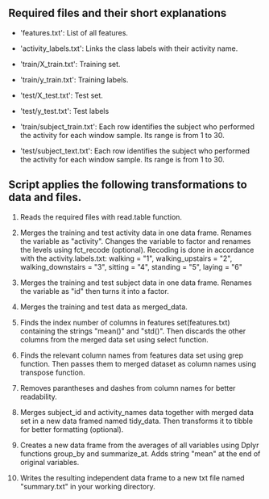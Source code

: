 ## Required files and their short explanations 

- 'features.txt': List of all features.

- 'activity_labels.txt': Links the class labels with their activity name.

- 'train/X_train.txt': Training set.

- 'train/y_train.txt': Training labels.

- 'test/X_test.txt': Test set.

- 'test/y_test.txt': Test labels

- 'train/subject_train.txt': Each row identifies the subject who performed the activity for each window sample. Its range is from 1 to 30. 

- 'test/subject_text.txt': Each row identifies the subject who performed the activity for each window sample. Its range is from 1 to 30. 

## Script applies the following transformations to data and files. 

1. Reads the required files with read.table function.

2. Merges the training and test activity data in one data frame. Renames the variable as "activity". Changes the variable to factor and renames the levels using fct_recode (optional). Recoding is done in accordance with the activity.labels.txt: 
walking = "1", walking_upstairs = "2", walking_downstairs = "3", sitting = "4", standing = "5", laying = "6" 

3. Merges the training and test subject data in one data frame. Renames the variable as "id" then turns it into a factor. 

4. Merges the training and test data as merged_data. 

5. Finds the index number of columns in features set(features.txt) containing the strings "mean()" and "std()". Then discards the other columns from the merged data set using select function. 

6. Finds the relevant column names from features data set using grep function. Then passes them to merged dataset as column names using transpose function.

7. Removes parantheses and dashes from column names for better readability.

8. Merges subject_id and activity_names data together with merged data set in a new data framed named tidy_data. Then transforms it to tibble for better formatting (optional).

9. Creates a new data frame from the averages of all variables using Dplyr functions group_by and summarize_at. Adds string "mean" at the end of original variables.

10. Writes the resulting independent data frame to a new txt file named "summary.txt" in your working directory. 
